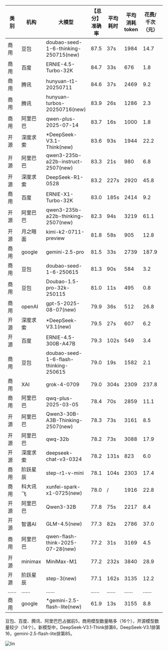 
|类别|机构|大模型|【总分】准确率|平均耗时|平均消耗token|花费/千次（元）|排名（准确率）|
|---|---|-----|-------------------|-------|-----------|-----------|-----------|
|商用|豆包|doubao-seed-1-6-thinking-250715(new)|87.5|37s|1984|14.7|1|
|商用|百度|ERNIE-4.5-Turbo-32K|84.7|33s|676|1.8|2|
|商用|腾讯|hunyuan-t1-20250711|84.6|37s|2469|9.2|3|
|商用|腾讯|hunyuan-turbos-20250716(new)|83.9|26s|1286|2.3|4|
|商用|阿里巴巴|qwen-plus-2025-07-14|83.7|16s|1000|1.8|5|
|开源|深度求索|*DeepSeek-V3.1-Think(new)|83.6|93s|1944|22.2|6|
|开源|阿里巴巴|qwen3-235b-a22b-instruct-2507(new)|83.3|21s|980|6.8|7|
|开源|深度求索|DeepSeek-R1-0528|83.2|227s|2920|45.8|8|
|商用|百度|ERNIE-X1-Turbo-32K|83.0|185s|2414|9.2|9|
|开源|阿里巴巴|qwen3-235b-a22b-thinking-2507(new)|82.3|94s|3219|61.1|10|
|开源|月之暗面|kimi-k2-0711-preview|81.8|58s|905|12.8|11|
|商用|google|gemini-2.5-pro|81.5|33s|2739|187.9|12|
|商用|豆包|doubao-seed-1-6-250615|81.3|90s|584|3.2|13|
|商用|豆包|Doubao-1.5-pro-32k-250115|81.0|11s|495|0.8|14|
|商用|openAI|gpt-5-2025-08-07(new)|79.9|36s|512|26.8|15|
|开源|深度求索|*DeepSeek-V3.1(new)|79.5|27s|607|6.2|16|
|开源|百度|ERNIE-4.5-300B-A47B|79.3|102s|549|3.4|17|
|商用|豆包|doubao-seed-1-6-flash-thinking-250615|79.0|19s|1582|2.1|18|
|商用|XAI|grok-4-0709|79.0|304s|2309|237.8|19|
|商用|阿里巴巴|qwq-plus-2025-03-05|78.4|70s|2859|11.1|20|
|开源|阿里巴巴|Qwen3-30B-A3B-Thinking-2507(new)|78.3|73s|3161|8.5|21|
|开源|阿里巴巴|qwq-32b|78.2|73s|3088|17.9|22|
|开源|深度求索|deepseek-chat-v3-0324|78.2|131s|823|6.0|23|
|商用|阶跃星辰|step-r1-v-mini|78.1|104s|2303|17.4|24|
|商用|科大讯飞|xunfei-spark-x1-0725(new)|78.0|/|1916|22.8|25|
|开源|阿里巴巴|Qwen3-32B|77.8|75s|2217|8.4|26|
|开源|智谱AI|GLM-4.5(new)|77.3|82s|2786|37.0|27|
|商用|阿里巴巴|qwen-flash-think-2025-07-28(new)|77.2|31s|3169|4.5|28|
|开源|minimax|MiniMax-M1|77.2|232s|3840|28.9|29|
|开源|阶跃星辰|step-3(new)|77.1|162s|3135|12.2|30|
|……|……|……|……|……|……|……|……|
|商用|google|*gemini-2.5-flash-lite(new)|61.9|13s|3155|8.8|85|<br><br>


豆包、百度、腾讯、阿里巴巴占据前5，商用模型数量略多（16个），开源模型数量较少（14个）。新模型中，DeepSeek-V3.1-Think排第6，DeepSeek-V3.1排第16，gemini-2.5-flash-lite排第85。

![lin](../pic/总分.png)
